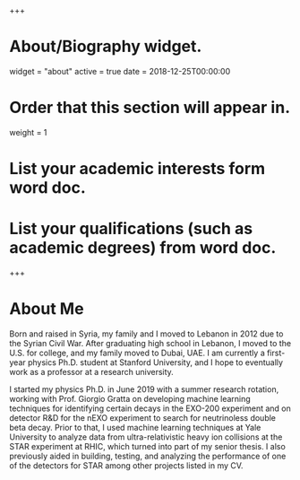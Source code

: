 +++
# About/Biography widget.
widget = "about"
active = true
date = 2018-12-25T00:00:00

# Order that this section will appear in.
weight = 1

# List your academic interests form word doc.


# List your qualifications (such as academic degrees) from word doc.

 
+++

# About Me

Born and raised in Syria, my family and I moved to Lebanon in 2012 due to the Syrian Civil War. After graduating high school in Lebanon, I moved to the U.S. for college, and my family moved to Dubai, UAE. I am currently a first-year physics Ph.D. student at Stanford University, and I hope to eventually work as a professor at a research university.

I started my physics Ph.D. in June 2019 with a summer research rotation, working with Prof. Giorgio Gratta on developing machine learning techniques for identifying certain decays in the EXO-200 experiment and on detector R&D for the nEXO experiment to search for neutrinoless double beta decay. Prior to that, I used machine learning techniques at Yale University to analyze data from ultra-relativistic heavy ion collisions at the STAR experiment at RHIC, which turned into part of my senior thesis. I also previously aided in building, testing, and analyzing the performance of one of the detectors for STAR among other projects listed in my CV.
